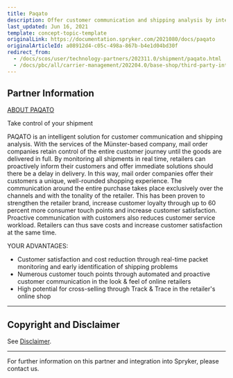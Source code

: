 ```yaml
---
title: Paqato
description: Offer customer communication and shipping analysis by integrating Paqato into the Spryker Commerce OS.
last_updated: Jun 16, 2021
template: concept-topic-template
originalLink: https://documentation.spryker.com/2021080/docs/paqato
originalArticleId: a08912d4-c05c-498a-867b-b4e1d04bd30f
redirect_from:
  - /docs/scos/user/technology-partners/202311.0/shipment/paqato.html
  - /docs/pbc/all/carrier-management/202204.0/base-shop/third-party-integrations/paqato.html  
---
```


## Partner Information

[ABOUT PAQATO](https://www.paqato.com/)

Take control of your shipment

PAQATO is an intelligent solution for customer communication and shipping analysis. With the services of the Münster-based company, mail order companies retain control of the entire customer journey until the goods are delivered in full. By monitoring all shipments in real time, retailers can proactively inform their customers and offer immediate solutions should there be a delay in delivery. In this way, mail order companies offer their customers a unique, well-rounded shopping experience. The communication around the entire purchase takes place exclusively over the channels and with the tonality of the retailer. This has been proven to strengthen the retailer brand, increase customer loyalty through up to 60 percent more consumer touch points and increase customer satisfaction. Proactive communication with customers also reduces customer service workload. Retailers can thus save costs and increase customer satisfaction at the same time.

YOUR ADVANTAGES:

* Customer satisfaction and cost reduction through real-time packet monitoring and early identification of shipping problems
* Numerous customer touch points through automated and proactive customer communication in the look & feel of online retailers
* High potential for cross-selling through Track & Trace in the retailer's online shop

---

## Copyright and Disclaimer

See [Disclaimer](https://github.com/spryker/spryker-documentation).

---
For further information on this partner and integration into Spryker, please contact us.

<div class="hubspot-form js-hubspot-form" data-portal-id="2770802" data-form-id="163e11fb-e833-4638-86ae-a2ca4b929a41" id="hubspot-1"></div>
